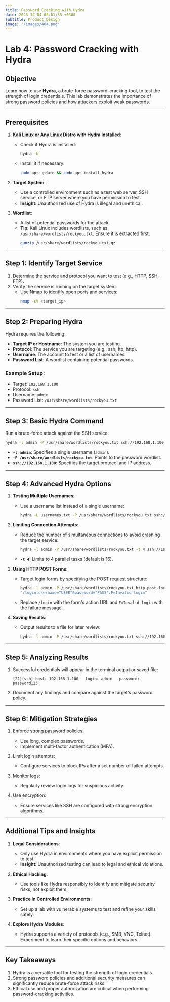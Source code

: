 ```yaml
---
title: Password Cracking with Hydra
date: 2023-12-04 08:01:35 +0300
subtitle: Product Design
image: '/images/404.png'
---
```

# Lab 4: Password Cracking with Hydra

## **Objective**
Learn how to use **Hydra**, a brute-force password-cracking tool, to test the strength of login credentials. This lab demonstrates the importance of strong password policies and how attackers exploit weak passwords.

---

## **Prerequisites**
1. **Kali Linux or Any Linux Distro with Hydra Installed**:
   - Check if Hydra is installed:
     ```bash
     hydra -h
     ```
   - Install it if necessary:
     ```bash
     sudo apt update && sudo apt install hydra
     ```

2. **Target System**:
   - Use a controlled environment such as a test web server, SSH service, or FTP server where you have permission to test.
   - **Insight**: Unauthorized use of Hydra is illegal and unethical.

3. **Wordlist**:
   - A list of potential passwords for the attack.
   - **Tip**: Kali Linux includes wordlists, such as `/usr/share/wordlists/rockyou.txt`. Ensure it is extracted first:
     ```bash
     gunzip /usr/share/wordlists/rockyou.txt.gz
     ```

---

## **Step 1: Identify Target Service**
1. Determine the service and protocol you want to test (e.g., HTTP, SSH, FTP).
2. Verify the service is running on the target system.
   - Use Nmap to identify open ports and services:
     ```bash
     nmap -sV <target_ip>
     ```

---

## **Step 2: Preparing Hydra**
Hydra requires the following:
- **Target IP or Hostname**: The system you are testing.
- **Protocol**: The service you are targeting (e.g., ssh, ftp, http).
- **Username**: The account to test or a list of usernames.
- **Password List**: A wordlist containing potential passwords.

### Example Setup:
- Target: `192.168.1.100`
- Protocol: `ssh`
- Username: `admin`
- Password List: `/usr/share/wordlists/rockyou.txt`

---

## **Step 3: Basic Hydra Command**
Run a brute-force attack against the SSH service:
```bash
hydra -l admin -P /usr/share/wordlists/rockyou.txt ssh://192.168.1.100
```
- **`-l admin`**: Specifies a single username (`admin`).
- **`-P /usr/share/wordlists/rockyou.txt`**: Points to the password wordlist.
- **`ssh://192.168.1.100`**: Specifies the target protocol and IP address.

---

## **Step 4: Advanced Hydra Options**
1. **Testing Multiple Usernames**:
   - Use a username list instead of a single username:
     ```bash
     hydra -L usernames.txt -P /usr/share/wordlists/rockyou.txt ssh://192.168.1.100
     ```

2. **Limiting Connection Attempts**:
   - Reduce the number of simultaneous connections to avoid crashing the target service:
     ```bash
     hydra -l admin -P /usr/share/wordlists/rockyou.txt -t 4 ssh://192.168.1.100
     ```
   - **`-t 4`**: Limits to 4 parallel tasks (default is 16).

3. **Using HTTP POST Forms**:
   - Target login forms by specifying the POST request structure:
     ```bash
     hydra -l admin -P /usr/share/wordlists/rockyou.txt http-post-form \
     "/login:username=^USER^&password=^PASS^:F=Invalid login"
     ```
   - Replace `/login` with the form's action URL and `F=Invalid login` with the failure message.

4. **Saving Results**:
   - Output results to a file for later review:
     ```bash
     hydra -l admin -P /usr/share/wordlists/rockyou.txt ssh://192.168.1.100 -o results.txt
     ```

---

## **Step 5: Analyzing Results**
1. Successful credentials will appear in the terminal output or saved file:
   ```
   [22][ssh] host: 192.168.1.100   login: admin   password: password123
   ```
2. Document any findings and compare against the target’s password policy.

---

## **Step 6: Mitigation Strategies**
1. Enforce strong password policies:
   - Use long, complex passwords.
   - Implement multi-factor authentication (MFA).

2. Limit login attempts:
   - Configure services to block IPs after a set number of failed attempts.

3. Monitor logs:
   - Regularly review login logs for suspicious activity.

4. Use encryption:
   - Ensure services like SSH are configured with strong encryption algorithms.

---

## **Additional Tips and Insights**
1. **Legal Considerations**:
   - Only use Hydra in environments where you have explicit permission to test.
   - **Insight**: Unauthorized testing can lead to legal and ethical violations.

2. **Ethical Hacking**:
   - Use tools like Hydra responsibly to identify and mitigate security risks, not exploit them.

3. **Practice in Controlled Environments**:
   - Set up a lab with vulnerable systems to test and refine your skills safely.

4. **Explore Hydra Modules**:
   - Hydra supports a variety of protocols (e.g., SMB, VNC, Telnet). Experiment to learn their specific options and behaviors.

---

## **Key Takeaways**
1. Hydra is a versatile tool for testing the strength of login credentials.
2. Strong password policies and additional security measures can significantly reduce brute-force attack risks.
3. Ethical use and proper authorization are critical when performing password-cracking activities.
